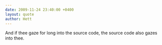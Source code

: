 ```yaml
---
date: 2009-11-24 23:40:00 +0400
layout: quote
author: Hett
---
```

And if thee gaze for long into the source code, the source code also gazes into thee.